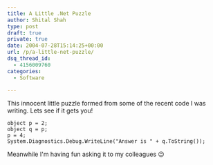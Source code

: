 ```yaml
---
title: A Little .Net Puzzle
author: Shital Shah
type: post
draft: true
private: true
date: 2004-07-28T15:14:25+00:00
url: /p/a-little-net-puzzle/
dsq_thread_id:
  - 4156009760
categories:
  - Software

---
```

This innocent little puzzle formed from some of the recent code I was writing. Lets see if it gets you!

<pre class="code-block"><code>object p = 2;
object q = p;
p = 4;
System.Diagnostics.Debug.WriteLine("Answer is " + q.ToString());
</code></pre>

Meanwhile I'm having fun asking it to my colleagues 😉